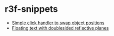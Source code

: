 # r3f-snippets

- [Simple click handler to swap object positions](https://github.com/offgridauthor/r3f-snippets/tree/main/clickHandlerSwapPositions)
- [Floating text with doublesided reflective planes](https://github.com/offgridauthor/r3f-snippets/tree/main/text-w-doubleside-reflective-planes)
